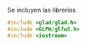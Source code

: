 Se incluyen las librerías
```C++
#include <glad/glad.h>
#include <GLFW/glfw3.h>
#include <iostream>
```

